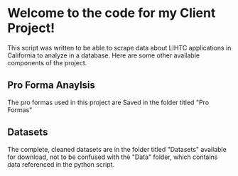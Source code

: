 # Welcome to the code for my Client Project! 

This script was written to be able to scrape data about LIHTC applications in California to analyze in a database. Here are some other available components of the project. 

## Pro Forma Anaylsis 
The pro formas used in this project are Saved in the folder titled "Pro Formas" 

## Datasets
The complete, cleaned datasets are in the folder titled "Datasets" available for download, not to be confused with the "Data" folder, which contains data referenced in the python script. 
